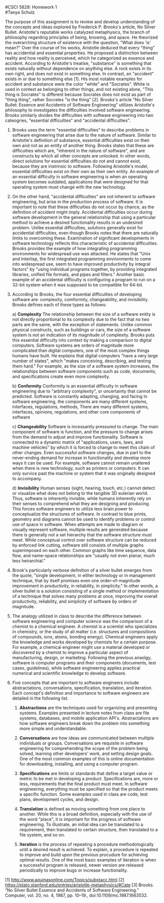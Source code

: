 #CSCI 5828: Homework 1 <br>
#Tanya Schulz

The purpose of this assignment is to review and develop understanding of the concepts and ideas explored by Frederick P. Brooks's article, No Silver Bullet. Aristotle's reputable works catalyzed metaphysics, the branch of philosophy regarding principles of being, knowing, and space. He theorized the overarching structure of existence with the question, "What does 'is' mean?" Over the course of his works, Aristotle deduced that every "thing" has accidential and essential properties. He proposed a distinction between reality and how reality is perceived, which he categorized as essence and accident. According to Aristotle's treatise, "substance" is something that exists naturally without dependence on anything else. A rock exists in its own right, and does not exist in something else. In contrast, an "accident" exists in or due to something else [1]. His most notable examples for accident and substance were the color "white" and "Socrates". White is used in context as belonging to other things, and not existing alone, "This thing is Socrates" is different because Socrates does not exist as part of "thing thing", rather Socrates "is the thing" [2]. Brooks's article "No Silver Bullet: Essence and Accidents of Software Engineering" utilizes Aristotle's philosophy to investigates the difficulties involved software engineering. Brooks similarly divides the difficulties with software engineering into two cateogries, "essential difficulties" and "accidental difficulties". 

1.  Brooks uses the term "essential difficulties" to describe problems in software engineering that arise due to the nature of software. Similar to Aristotle's definition of substance, essential difficulties exist on their own and not as an entity of another thing. Brooks states that these are difficulties which are, "inherent in the nature of software", and are constructs by which all other concepts are unlocked. In other words, direct solutions for essential difficulties do not and cannot exist, because they are instrinsic to software.  Following Aristotle's model, essential difficulties exist on their own as their own entity. An example of an essential difficulty in software engineering is when an operating system becomes outdated, applications that were designed for that operating system must change with the new technology. 

2.  On the other hand, "accidental difficulties" are not inherent to software engineering, but arise in the production process of software. It is important to note that these difficulties do not occur by chance, as the definition of accident might imply. Accidental difficulties occur during software development in the general relationship that using a particular method to achieve a desired functionality results in an undesired problem. Unlike essential difficulties, solutions generally exist for accidential difficulties, even though Brooks notes that there are naturally limits to overcoming these. Examination of significant developments in software technology reflects this characteristic of accidental difficulties. Brooks provides the example of how integrating programming environments for widespread use was attacked. He states that "Unix and Interlisp, the first integrated programming environments to come into widespread use, seem to have improved productivity by integral factors" by "using individual programs together, by providing integrated libraries, unified file formats, and pipes and filters." Another basic example of an accidental difficulty is configuring a program to run on a 32-bit system when it was supposed to be compatible for 64-bit. 

3.  According to Brooks, the four essential difficulties of developing software are: complexity, comformity, changeability, and invisibility. Brooks defines each of these types as follows:

	a) **Complexity**
	The relationship between the size of a software entity is not directly proportional to its complexity due to the 		fact that no two parts are the same, with the exception of statements. Unlike common physical constructs, 	such as buildings or cars, the size of a software system is not an indication of its magnitude of complexity. 	Brooks puts this essential difficulty into context by making a comparison to digital computers. Software 		systems are orders of magnitude more complicated than digital computers, one of the most complex things 		humans have built. He explains that digital computers "have a very large number of states", which "makes 	conceiving, describing, and testing them hard." For example, as the size of a software system increases, the 		relationships between software components such as code, documents, and specifications create even more 	complexity.
	
	b) **Conformity**
	Conformity is an essential difficulty in software engineering due to "arbitrary complexity", or uncertainty that cannot be predicted. Software is constantly adapting, changing, and facing  In software engineering, the components are many different systems, interfaces, regulations, methods, There are many different systems, interfaces, opinions, regulations, and other core components of software 
	
	c) **Changeability**
	Software is incessantly pressured to change. The main component of software is function, and the pressure to change arises from the demand to adjust and improve functionality. Software is connected to a dynamic matrix of "applications, users, laws, and machine vehicles" by which it is forced to change to meet this chain of other changes. Even successful software changes, due in part to the never-ending demand for increase in functionality and develop more ways it can be used. For example, software cannot remain unaltered when there is new technology, such as printers or computers. It can only survice past the machine or system that it was originally designed to accompany.
	
	d) **Invisibility** 
	Human senses (sight, hearing, touch, etc.) cannot detect or visualize what does not belong to the tangible 3D eulerian world. Thus, software is inherently invisble, while humans inherently rely on their senses to comprehend what they are designing and producing. This forces software engineers to utilize less brain power to conceptualize the structures of software. In contrast to blue prints, geometry and diagrams cannot be used to identify problems or control use of space in software. When attempts are made to diagram or visually represent software, multiple results are generated because there is generally not a set hierarchy that the software structure must meet. While conceptual control over software structure can be reduced by enforced link cutting, software still consists of multiple graphs superimposed on each other. Common graphs like time sequence, data flow, and name-space relationships are "usually not even planar, much less heirarchial."

4.  Brook's particularly verbose definition of a silver bullet emerges from the quote, "single development, in either technology or in management technique, that by itself promises even one order-of-magnitude improvement in productivity, in reliability, in simplicity." In other words, a silver bullet is a solution consisting of a single method or implementation of a technique that solves many problems at once, improving the overall productivity, reliability, and simplicity of software by orders of magnitude. 

5.  The analogy utilized in class to describe the difference between software engineering and computer science was the comparison of a chemist to a chemical engineer. A chemist is a scientist who specializes in chemistry, or the study of all matter (i.e. structures and compositions of compounds, ions, atoms, bonding energy). Chemical engineers apply the knowledge and works developed by chemists for a certain purpose. For example, a chemical engineer might use a material developed or discovered by a chemist to improve a particular aspect of manufacturing, design, or marketing. Following the previous anaolgy, software is computer programs and their components (documents, test cases, guidelines), while software engineering applies practical numerical and scientific knowledge to develop software. 

6.  Five concepts that are important to software engineers include abstractations, conversations, specification, translation, and iteration. Each concept's definition and importance to software engineers are detailed in the following list.

    1.  **Abstractions** are the techniques used for organizing and presenting systems. Examples presented in lecture notes from class are file systems, databases, and mobile application API's. Abstractations are how software engineers break down the problem into something more simple and understandable. 

    2.  **Conversations** are how ideas are communicated between multiple individuals or groups. Conversations are requisite in software engineering for comprehending the scope of the problem being solved, learning other developers' work, and setting design goals. One of the most common examples of this is online documentation for downloading, installing, and using a computer program. 
    
    3.  **Specifications** are limits or standards that define a target value or metric to be met in   developing a product. Specifications are, more or less, requirements that the final product must meet. In software engineering, everything must be specified so that the product meets a specific function. Some examples used in class are code, test plans, development cycles, and design.
    
    4.  **Translation** is defined as moving something from one place to another. While this is a broad definition, especially with the use of the word "place", it is important for the progress of software engineering. To illustrate, an initial idea can be translated to a requirement, then translated to certain structure, then translated to a file system, and so on. 
    
    5.  **Iteration** is the process of repeating a procedure methodologically until a desired result is achieved. To explain, a procedure is repeated to improve and build upon the previous procudure for achieving optimal results. One of the most basic examples of iteration is when a successful program is released, newer version are released periodically to improve bugs or increase functionality. 

[1] http://www.aquinasonline.com/Topics/substacc.html
[2] https://plato.stanford.edu/entries/aristotle-metaphysics/#Cate
[3] Brooks. “No Silver Bullet Essence and Accidents of Software 		Engineering.” Computer, vol. 20, no. 4, 1987, pp. 10–19., doi:10.1109/mc.1987.1663532. 






